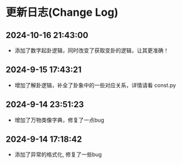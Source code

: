
# 更新日志(Change Log)

## 2024-10-16 21:43:00

- 添加了数字起卦逻辑，同时改变了获取变卦的逻辑，让其更准确！

## 2024-9-15 17:43:21

- 增加了解卦逻辑，补全了卦象中的一些对应关系，详情请看 const.py

## 2024-9-14 23:51:23

- 增加了万物类像字典，修复了一点bug

## 2024-9-14 17:18:42

- 添加了异常的格式化, 修复了一些bug
